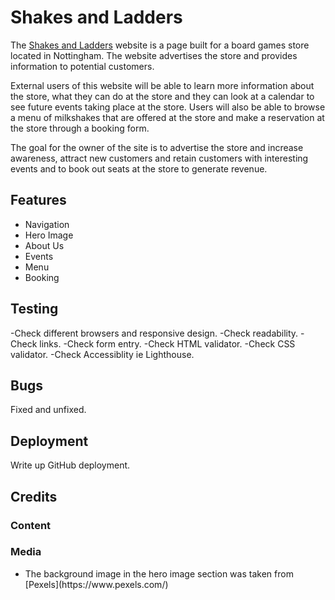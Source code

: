 # Shakes and Ladders

The [Shakes and Ladders](https://url-to-go-here) website is a page built for a board games store located in Nottingham. The website advertises 
the store and provides information to potential customers.

External users of this website will be able to learn more information about the store, what they can do at the store and they can look at a calendar to 
see future events taking place at the store. Users will also be able to browse a menu of milkshakes that are offered at the store and make a reservation 
at the store through a booking form.

The goal for the owner of the site is to advertise the store and increase awareness, attract new customers and retain customers with interesting events and 
to book out seats at the store to generate revenue.

## Features

<ul>
    <li>Navigation</li>
    <li>Hero Image</li>
    <li>About Us</li>
    <li>Events</li>
    <li>Menu</li>
    <li>Booking</li>
</ul>

## Testing

-Check different browsers and responsive design.
-Check readability.
-Check links.
-Check form entry.
-Check HTML validator.
-Check CSS validator.
-Check Accessiblity ie Lighthouse.

## Bugs

Fixed and unfixed.

## Deployment

Write up GitHub deployment.

## Credits

### Content
<ul>
</ul>

### Media
<ul>
    <li>The background image in the hero image section was taken from [Pexels](https://www.pexels.com/)</li>
</ul>